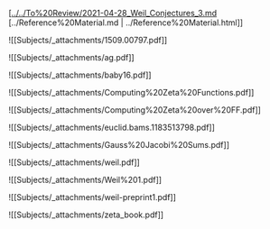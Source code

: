 












[[../../To%20Review/2021-04-28_Weil_Conjectures_3.md](../To%20Review/2021-04-28_Weil_Conjectures_3.md) [../Reference%20Material.md | ../Reference%20Material.html]]

![[Subjects/_attachments/1509.00797.pdf]]

![[Subjects/_attachments/ag.pdf]]

![[Subjects/_attachments/baby16.pdf]]

![[Subjects/_attachments/Computing%20Zeta%20Functions.pdf]]

![[Subjects/_attachments/Computing%20Zeta%20over%20FF.pdf]]

![[Subjects/_attachments/euclid.bams.1183513798.pdf]]

![[Subjects/_attachments/Gauss%20Jacobi%20Sums.pdf]]

![[Subjects/_attachments/weil.pdf]]

![[Subjects/_attachments/Weil%201.pdf]]

![[Subjects/_attachments/weil-preprint1.pdf]]

![[Subjects/_attachments/zeta_book.pdf]]
